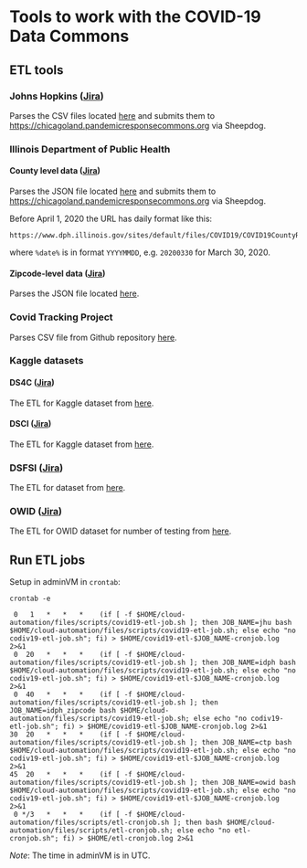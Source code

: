 # Tools to work with the COVID-19 Data Commons

## ETL tools

### Johns Hopkins ([Jira](https://occ-data.atlassian.net/browse/COV-24))

Parses the CSV files located [here](https://github.com/CSSEGISandData/COVID-19/tree/master/csse_covid_19_data/csse_covid_19_time_series) and submits them to https://chicagoland.pandemicresponsecommons.org via Sheepdog.

### Illinois Department of Public Health

#### County level data ([Jira](https://occ-data.atlassian.net/browse/COV-12))

Parses the JSON file located [here](http://www.dph.illinois.gov/sitefiles/COVIDTestResults.json) and submits them to https://chicagoland.pandemicresponsecommons.org via Sheepdog.

Before April 1, 2020 the URL has daily format like this:

    https://www.dph.illinois.gov/sites/default/files/COVID19/COVID19CountyResults%date%.json

where `%date%` is in format `YYYYMMDD`, e.g. `20200330` for March 30, 2020.

#### Zipcode-level data ([Jira](https://occ-data.atlassian.net/browse/COV-79))

Parses the JSON file located [here](http://dph.illinois.gov/sitefiles/COVIDZip.json?nocache=1).

### Covid Tracking Project

Parses CSV file from Github repository [here](https://raw.githubusercontent.com/COVID19Tracking/covid-tracking-data/master/data/states_daily_4pm_et.csv).

### Kaggle datasets

#### DS4C ([Jira](https://occ-data.atlassian.net/browse/COV-97))

The ETL for Kaggle dataset from [here](https://www.kaggle.com/kimjihoo/coronavirusdataset?select=PatientInfo.csv).

#### DSCI ([Jira](https://occ-data.atlassian.net/browse/COV-126))

The ETL for Kaggle dataset from [here](https://www.kaggle.com/ardisragen/indonesia-coronavirus-cases?select=patient.csv).

### DSFSI ([Jira](https://occ-data.atlassian.net/browse/COV-172))

The ETL for dataset from [here](https://github.com/dsfsi/covid19africa/tree/master/data/line_lists).

### OWID ([Jira](https://occ-data.atlassian.net/browse/COV-192))

The ETL for OWID dataset for number of testing from [here](https://github.com/owid/covid-19-data/tree/master/public/data/testing).

## Run ETL jobs

Setup in adminVM in `crontab`:

```
crontab -e
```

```
 0   1   *   *   *    (if [ -f $HOME/cloud-automation/files/scripts/covid19-etl-job.sh ]; then JOB_NAME=jhu bash $HOME/cloud-automation/files/scripts/covid19-etl-job.sh; else echo "no codiv19-etl-job.sh"; fi) > $HOME/covid19-etl-$JOB_NAME-cronjob.log 2>&1
 0  20   *   *   *    (if [ -f $HOME/cloud-automation/files/scripts/covid19-etl-job.sh ]; then JOB_NAME=idph bash $HOME/cloud-automation/files/scripts/covid19-etl-job.sh; else echo "no codiv19-etl-job.sh"; fi) > $HOME/covid19-etl-$JOB_NAME-cronjob.log 2>&1
 0  40   *   *   *    (if [ -f $HOME/cloud-automation/files/scripts/covid19-etl-job.sh ]; then JOB_NAME=idph_zipcode bash $HOME/cloud-automation/files/scripts/covid19-etl-job.sh; else echo "no codiv19-etl-job.sh"; fi) > $HOME/covid19-etl-$JOB_NAME-cronjob.log 2>&1
30  20   *   *   *    (if [ -f $HOME/cloud-automation/files/scripts/covid19-etl-job.sh ]; then JOB_NAME=ctp bash $HOME/cloud-automation/files/scripts/covid19-etl-job.sh; else echo "no codiv19-etl-job.sh"; fi) > $HOME/covid19-etl-$JOB_NAME-cronjob.log 2>&1
45  20   *   *   *    (if [ -f $HOME/cloud-automation/files/scripts/covid19-etl-job.sh ]; then JOB_NAME=owid bash $HOME/cloud-automation/files/scripts/covid19-etl-job.sh; else echo "no codiv19-etl-job.sh"; fi) > $HOME/covid19-etl-$JOB_NAME-cronjob.log 2>&1
 0 */3   *   *   *    (if [ -f $HOME/cloud-automation/files/scripts/etl-cronjob.sh ]; then bash $HOME/cloud-automation/files/scripts/etl-cronjob.sh; else echo "no etl-cronjob.sh"; fi) > $HOME/etl-cronjob.log 2>&1
```

*Note*: The time in adminVM is in UTC.
